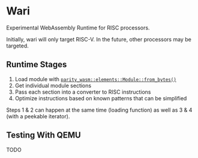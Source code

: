 # Wari
Experimental WebAssembly Runtime for RISC processors.

Initially, wari will only target RISC-V.  In the future, other processors may be
targeted.

## Runtime Stages
 1. Load module with
    [`parity_wasm::elements::Module::from_bytes()`](https://docs.rs/parity-wasm/0.42.2/parity_wasm/elements/struct.Module.html#method.from_bytes)
 2. Get individual module sections
 3. Pass each section into a converter to RISC instructions
 4. Optimize instructions based on known patterns that can be simplified

Steps 1 & 2 can happen at the same time (loading function) as well as 3 & 4
(with a peekable iterator).

## Testing With QEMU
TODO
